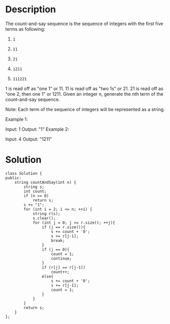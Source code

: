 # Description

The count-and-say sequence is the sequence of integers with the first five terms as following:

1.     1
2.     11
3.     21
4.     1211
5.     111221
1 is read off as "one 1" or 11.
11 is read off as "two 1s" or 21.
21 is read off as "one 2, then one 1" or 1211.
Given an integer n, generate the nth term of the count-and-say sequence.

Note: Each term of the sequence of integers will be represented as a string.

Example 1:

Input: 1
Output: "1"
Example 2:

Input: 4
Output: "1211"

# Solution

```
class Solution {
public:
    string countAndSay(int n) {
        string s;
        int count;
        if (n == 0)
            return s;
        s += "1";
        for (int i = 2; i <= n; ++i) {
            string r(s);
            s.clear();
            for (int j = 0; j <= r.size(); ++j){
                if (j == r.size()){
                    s += count + '0';
                    s += r[j-1];
                    break;
                }
                if (j == 0){
                    count = 1;
                    continue;
                }
                if (r[j] == r[j-1])
                    count++;
                else{
                    s += count + '0';
                    s += r[j-1];
                    count = 1;
                }
            }
        }
        return s;
    }
};
```
